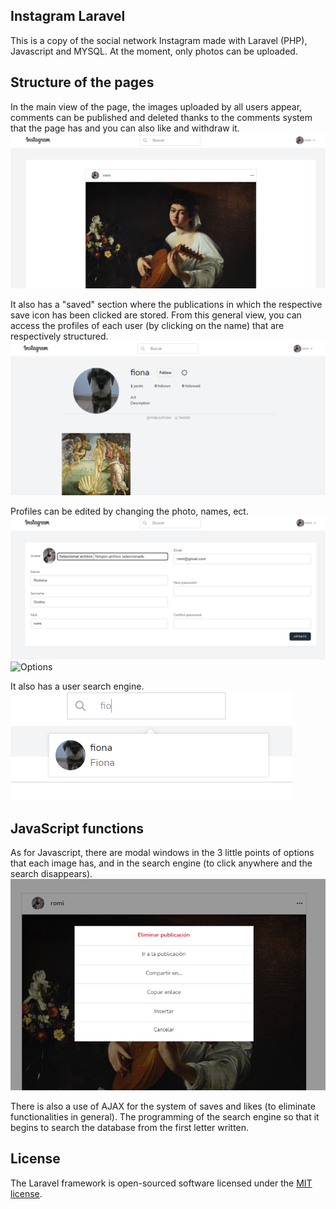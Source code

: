 ## Instagram Laravel

This is a copy of the social network Instagram made with Laravel (PHP), Javascript and MYSQL. At the moment, only photos can be uploaded.




## Structure of the pages 

In the main view of the page, the images uploaded by all users appear, comments can be published and deleted thanks to the comments system that the page has and you can also like and withdraw it.
![Main view](public/images-laravel-instagram\main-view.PNG)

It also has a "saved" section where the publications in which the respective save icon has been clicked are stored. 
From this general view, you can access the profiles of each user (by clicking on the name) that are respectively structured.
![Profile view](public/images-laravel-instagram\profile-view.PNG)

Profiles can be edited by changing the photo, names, ect.
![Edit profile](public/images-laravel-instagram\edit-profile.PNG)
![Options](public/images-laravel-instagram\options-of-the-users.PNG)


It also has a user search engine.
![Search](public/images-laravel-instagram\search.PNG)


## JavaScript functions

As for Javascript, there are modal windows in the 3 little points of options that each image has, and in the search engine (to click anywhere and the search disappears). 
![Modal window](public/images-laravel-instagram\3points.PNG)

There is also a use of AJAX for the system of saves and likes (to eliminate functionalities in general). 
The programming of the search engine so that it begins to search the database from the first letter written.



## License

The Laravel framework is open-sourced software licensed under the [MIT license](https://opensource.org/licenses/MIT).
